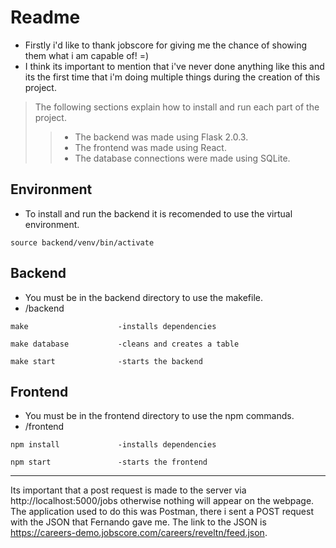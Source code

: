 # Readme 
 - Firstly i'd like to thank jobscore for giving me the chance of showing them what i am capable of! =) <br>
 - I think its important to mention that i've never done anything like this and its the first time that i'm doing multiple things during the creation of this project.

> The following sections explain how to install and run each part of the project.
>> - The backend was made using Flask 2.0.3. 
>> - The frontend was made using React.
>> - The database connections were made using SQLite.

## Environment
 - To install and run the backend it is recomended to use the virtual environment. 
 ```
 source backend/venv/bin/activate
 ```

## Backend
 - You must be in the backend directory to use the makefile.
 - /backend
```
make                    -installs dependencies 

make database           -cleans and creates a table

make start              -starts the backend
```


## Frontend
 - You must be in the frontend directory to use the npm commands.
 - /frontend
```
npm install             -installs dependencies 

npm start               -starts the frontend
```
 
---

Its important that a post request is made to the server via http://localhost:5000/jobs otherwise nothing will appear on the webpage.
The application used to do this was Postman, there i sent a POST request with the JSON that Fernando gave me. 
The link to the JSON is https://careers-demo.jobscore.com/careers/reveltn/feed.json. 


